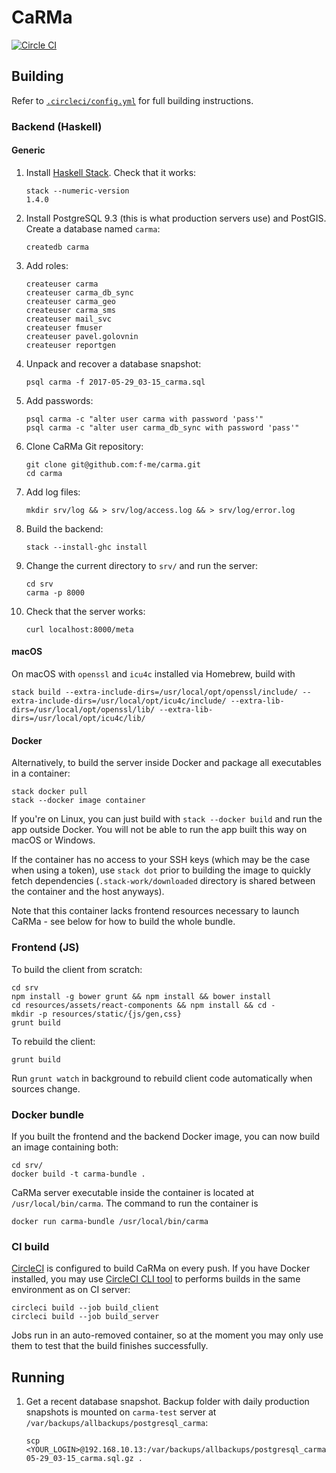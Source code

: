 # CaRMa

[![Circle CI](https://circleci.com/gh/f-me/carma.svg?style=svg&circle-token=ed097e1dbbde9591b7b2bec9ce252ddc840deb54)][ci]

## Building

Refer to [`.circleci/config.yml`](https://github.com/f-me/carma/blob/master/.circleci/config.yml) for full building instructions.

### Backend (Haskell)

#### Generic

1. Install [Haskell Stack][haskell-stack]. Check that it works:

   ```
   stack --numeric-version
   1.4.0
   ```

2. Install PostgreSQL 9.3 (this is what production servers use) and PostGIS. Create a database named `carma`:

   ```
   createdb carma
   ```

3. Add roles:

   ```
   createuser carma
   createuser carma_db_sync
   createuser carma_geo
   createuser carma_sms
   createuser mail_svc
   createuser fmuser
   createuser pavel.golovnin
   createuser reportgen
   ```

3. Unpack and recover a database snapshot:

   ```
   psql carma -f 2017-05-29_03-15_carma.sql
   ```

3. Add passwords:

   ```
   psql carma -c "alter user carma with password 'pass'"
   psql carma -c "alter user carma_db_sync with password 'pass'"
   ```

3. Clone CaRMa Git repository:

   ```
   git clone git@github.com:f-me/carma.git
   cd carma
   ```

3. Add log files:

   ```
   mkdir srv/log && > srv/log/access.log && > srv/log/error.log
   ```

4. Build the backend:

   ```
   stack --install-ghc install
   ```

5. Change the current directory to `srv/` and run the server:

    ```
    cd srv
    carma -p 8000
    ```

6. Check that the server works:

   ```
   curl localhost:8000/meta
   ```

#### macOS

On macOS with `openssl` and `icu4c` installed via Homebrew, build with

    stack build --extra-include-dirs=/usr/local/opt/openssl/include/ --extra-include-dirs=/usr/local/opt/icu4c/include/ --extra-lib-dirs=/usr/local/opt/openssl/lib/ --extra-lib-dirs=/usr/local/opt/icu4c/lib/

#### Docker

Alternatively, to build the server inside Docker and package all
executables in a container:

    stack docker pull
    stack --docker image container

If you're on Linux, you can just build with `stack --docker build` and
run the app outside Docker. You will not be able to run the app built
this way on macOS or Windows.

If the container has no access to your SSH keys (which may be the case
when using a token), use `stack dot` prior to building the image to
quickly fetch dependencies (`.stack-work/downloaded` directory is
shared between the container and the host anyways).

Note that this container lacks frontend resources necessary to launch
CaRMa - see below for how to build the whole bundle.

### Frontend (JS)

To build the client from scratch:

    cd srv
    npm install -g bower grunt && npm install && bower install
    cd resources/assets/react-components && npm install && cd -
    mkdir -p resources/static/{js/gen,css}
    grunt build

To rebuild the client:

    grunt build

Run `grunt watch` in background to rebuild client code automatically
when sources change.

### Docker bundle

If you built the frontend and the backend Docker image, you can now
build an image containing both:

    cd srv/
    docker build -t carma-bundle .

CaRMa server executable inside the container is located at
`/usr/local/bin/carma`. The command to run the container is

    docker run carma-bundle /usr/local/bin/carma

### CI build

[CircleCI][ci] is configured to build CaRMa on every push. If you have
Docker installed, you may use [CircleCI CLI tool][ci-cli] to performs
builds in the same environment as on CI server:

    circleci build --job build_client
    circleci build --job build_server

Jobs run in an auto-removed container, so at the moment you may
only use them to test that the build finishes successfully.

## Running

1. Get a recent database snapshot. Backup folder with daily production
   snapshots is mounted on `carma-test` server at
   `/var/backups/allbackups/postgresql_carma`:

   ```
   scp <YOUR_LOGIN>@192.168.10.13:/var/backups/allbackups/postgresql_carma/2017-05-29_03-15_carma.sql.gz .
   ```

[ci]: https://circleci.com/gh/f-me/carma
[ci-cli]: https://circleci.com/docs/2.0/local-jobs/#installing-the-cli-locally
[haskell-stack]: https://docs.haskellstack.org/en/stable/README/
